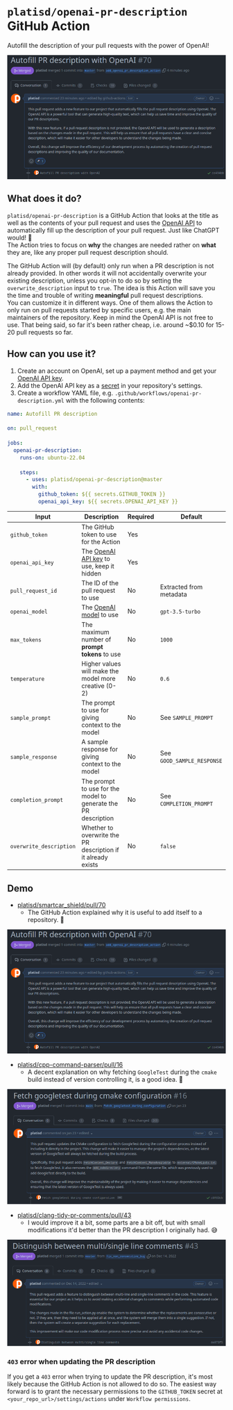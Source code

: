 # `platisd/openai-pr-description` GitHub Action

Autofill the description of your pull requests with the power of OpenAI!

![openai-pr-description-screenshot](media/openai-pr-description-screenshot.png)

## What does it do?

`platisd/openai-pr-description` is a GitHub Action that looks at the title as well as the contents
of your pull request and uses the [OpenAI API](https://openai.com/blog/openai-api) to automatically
fill up the description of your pull request. Just like ChatGPT would! 🎉<br>
The Action tries to focus on **why** the changes are needed rather on **what** they are,
like any proper pull request description should.

The GitHub Action will (by default) only run when a PR description is not already provided.
In other words it will not accidentally overwrite your existing description,
unless you opt-in to do so by setting the `overwrite_description` input to `true`.
The idea is this Action will save you the time and trouble of writing **meaningful** pull request descriptions.<br>
You can customize it in different ways. One of them allows the Action to only run on pull requests started
by specific users, e.g. the main maintainers of the repository.
Keep in mind the OpenAI API is not free to use. That being said, so far it's been rather cheap,
i.e. around ~$0.10 for 15-20 pull requests so far.

## How can you use it?

1. Create an account on OpenAI, set up a payment method and get your [OpenAI API key].
2. Add the OpenAI API key as a [secret] in your repository's settings.
3. Create a workflow YAML file, e.g. `.github/workflows/openai-pr-description.yml` with the following contents:

```yaml
name: Autofill PR description

on: pull_request

jobs:
  openai-pr-description:
    runs-on: ubuntu-22.04

    steps:
      - uses: platisd/openai-pr-description@master
        with:
          github_token: ${{ secrets.GITHUB_TOKEN }}
          openai_api_key: ${{ secrets.OPENAI_API_KEY }}
```

| Input                   | Description                                                    | Required | Default                    |
| ----------------------- | -------------------------------------------------------------- | -------- | -------------------------- |
| `github_token`          | The GitHub token to use for the Action                         | Yes      |                            |
| `openai_api_key`        | The [OpenAI API key] to use, keep it hidden                    | Yes      |                            |
| `pull_request_id`       | The ID of the pull request to use                              | No       | Extracted from metadata    |
| `openai_model`          | The [OpenAI model] to use                                      | No       | `gpt-3.5-turbo`            |
| `max_tokens`            | The maximum number of **prompt tokens** to use                 | No       | `1000`                     |
| `temperature`           | Higher values will make the model more creative (0-2)          | No       | `0.6`                      |
| `sample_prompt`         | The prompt to use for giving context to the model              | No       | See `SAMPLE_PROMPT`        |
| `sample_response`       | A sample response for giving context to the model              | No       | See `GOOD_SAMPLE_RESPONSE` |
| `completion_prompt`     | The prompt to use for the model to generate the PR description | No       | See `COMPLETION_PROMPT`    |
| `overwrite_description` | Whether to overwrite the PR description if it already exists   | No       | `false`                    |


[OpenAI API key]: https://help.openai.com/en/articles/4936850-where-do-i-find-my-secret-api-key
[OpenAI model]: https://platform.openai.com/docs/models
[secret]: https://docs.github.com/en/actions/security-guides/encrypted-secrets


## Demo

* [platisd/smartcar_shield/pull/70](https://github.com/platisd/smartcar_shield/pull/70)
  * The GitHub Action explained why it is useful to add itself to a repository. 🤯

![openai-pr-description-screenshot](media/openai-pr-description-screenshot.png)

* [platisd/cpp-command-parser/pull/16](https://github.com/platisd/cpp-command-parser/pull/16)
  * A decent explanation on why fetching `GoogleTest` during the `cmake` build instead of
  version controlling it, is a good idea. 🎯

![cpp-command-parser-screenshot](media/cpp-command-parser-screenshot.png)

* [platisd/clang-tidy-pr-comments/pull/43](https://github.com/platisd/clang-tidy-pr-comments/pull/43)
  * I would improve it a bit, some parts are a bit off, but with small modifications it'd better
  than the PR description I originally had. 😅

![clang-tidy-pr-comments-screenshot](media/clang-tidy-pr-comments-screenshot.png)

### `403` error when updating the PR description

If you get a `403` error when trying to update the PR description, it's most likely because
the GitHub Action is not allowed to do so.
The easiest way forward is to grant the necessary permissions to the `GITHUB_TOKEN` secret
at `<your_repo_url>/settings/actions` under `Workflow permissions`.
